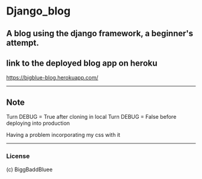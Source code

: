 # Django_blog
A blog using the django framework, a beginner's attempt.
---

## link to the deployed blog app on heroku
<https://bigblue-blog.herokuapp.com/>

---

## Note
Turn <addr> DEBUG = True </addr> after cloning in local
Turn <addr> DEBUG = False </addr> before deploying into production

Having a problem incorporating my css with it

---

### License
(c) BiggBaddBluee
